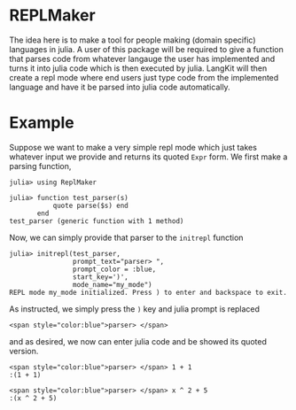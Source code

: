 
# REPLMaker
The idea here is to make a tool for people making (domain specific) languages in julia. 
A user of this package will be required to give a function that parses code from whatever langauge the user has 
implemented and turns it into julia code which is then executed by julia. LangKit will then create a repl mode where end users 
just type code from the implemented language and have it be parsed into julia code automatically. 


# Example
Suppose we want to make a very simple repl mode which just takes whatever input we provide and returns its
quoted `Expr` form. We first make a parsing function,

```julia-repl
julia> using ReplMaker

julia> function test_parser(s)
           quote parse($s) end
       end
test_parser (generic function with 1 method)
```

Now, we can simply provide that parser to the `initrepl` function

```julia-repl
julia> initrepl(test_parser, 
                prompt_text="parser> ",
                prompt_color = :blue, 
                start_key=')', 
                mode_name="my_mode")
REPL mode my_mode initialized. Press ) to enter and backspace to exit.
```

As instructed, we simply press the `)` key and julia prompt is replaced
```
<span style="color:blue">parser> </span> 
```
and as desired, we now can enter julia code and be showed its quoted version.
```
<span style="color:blue">parser> </span> 1 + 1
:(1 + 1)

<span style="color:blue">parser> </span> x ^ 2 + 5
:(x ^ 2 + 5)
```

